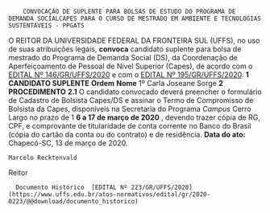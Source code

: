         CONVOCAÇÃO DE SUPLENTE PARA BOLSAS DE ESTUDO DO PROGRAMA DE DEMANDA SOCIALCAPES PARA O CURSO DE MESTRADO EM AMBIENTE E TECNOLOGIAS SUSTENTÁVEIS - PPGATS  

 O REITOR DA UNIVERSIDADE FEDERAL DA FRONTEIRA SUL (UFFS), no uso de suas atribuições legais, **convoca** candidato suplente para bolsa de mestrado do Programa de Demanda Social (DS), da Coordenação de Aperfeiçoamento de Pessoal de Nível Superior (Capes), de acordo com o [EDITAL Nº 146/GR/UFFS/2020](https://www.uffs.edu.br/atos-normativos/edital/gr/2020-0146) e com o [EDITAL Nº 195/GR/UFFS/2020](https://www.uffs.edu.br/atos-normativos/edital/gr/2020-0195).     **1 CANDIDATO SUPLENTE**      **Ordem**     **Nome**      1º    Carla Joseane Sorge        **2 PROCEDIMENTO**   **2.1**  O candidato convocado deverá preencher o formulário de Cadastro de Bolsista Capes/DS e assinar o Termo de Compromisso de Bolsista da Capes, disponíveis na Secretaria do Programa *Campus*  Cerro Largo no prazo de 1 **6 a 17 de março de 2020** , devendo trazer cópia de RG, CPF, e comprovante de titularidade de conta corrente no Banco do Brasil (cópia do cartão da conta ou do contrato) e de residência.      **Data do ato:** Chapecó-SC, 13 de março de 2020.   
 

    Marcelo Recktenvald   
 Reitor 

      Documento Histórico  [EDITAL Nº 223/GR/UFFS/2020](https://www.uffs.edu.br/atos-normativos/edital/gr/2020-0223/@@download/documento_historico)     
      